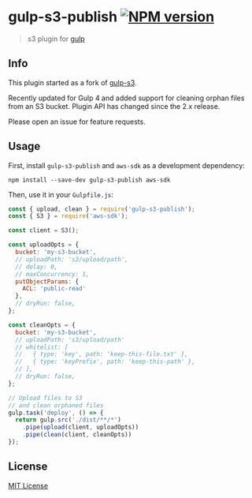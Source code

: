 # gulp-s3-publish [![NPM version][npm-image]][npm-url]

> s3 plugin for [gulp](https://github.com/gulpjs/gulp)

## Info
This plugin started as a fork of [gulp-s3](https://github.com/nkostelnik/gulp-s3).

Recently updated for Gulp 4 and added support for cleaning orphan files from an S3 bucket. Plugin API has changed since the 2.x release.

Please open an issue for feature requests.

## Usage

First, install `gulp-s3-publish` and `aws-sdk` as a development dependency:

```shell
npm install --save-dev gulp-s3-publish aws-sdk
```

Then, use it in your `Gulpfile.js`:
```javascript
const { upload, clean } = require('gulp-s3-publish');
const { S3 } = require('aws-sdk'); 

const client = S3();

const uploadOpts = {
  bucket: 'my-s3-bucket',
  // uploadPath: 's3/upload/path',
  // delay: 0,
  // maxConcurrency: 1,
  putObjectParams: {
    ACL: 'public-read'
  },
  // dryRun: false,
};

const cleanOpts = {
  bucket: 'my-s3-bucket',
  // uploadPath: 's3/upload/path'
  // whitelist: [
  //   { type: 'key', path: 'keep-this-file.txt' },
  //   { type: 'keyPrefix', path: 'keep-this-path' },
  // ],
  // dryRun: false,
};

// Upload files to S3
// and clean orphaned files
gulp.task('deploy', () => {
  return gulp.src('./dist/**/*')
    .pipe(upload(client, uploadOpts))
    .pipe(clean(client, cleanOpts))
});

```

## License

[MIT License](http://en.wikipedia.org/wiki/MIT_License)

[npm-url]: https://npmjs.org/package/gulp-s3-publish
[npm-image]: https://badge.fury.io/js/gulp-s3-publish.png

